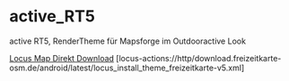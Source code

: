 # active_RT5
 active RT5, RenderTheme für Mapsforge im Outdooractive Look
 
[Locus Map Direkt Download](locus-actions://https//github.com/FrankSchoeneck/active_RT5/edit/master/locus_theme_download.xml)
[locus-actions://http/download.freizeitkarte-osm.de/android/latest/locus_install_theme_freizeitkarte-v5.xml]
